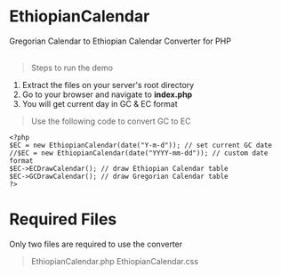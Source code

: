# EthiopianCalendar
Gregorian Calendar to Ethiopian Calendar Converter for PHP
<br>
<br>

> Steps to run the demo

1. Extract the files on your server's root directory
2. Go to your browser and navigate to **index.php**
3. You will get current day in GC & EC format

> Use the following code to convert GC to EC

`<?php`
<br>`$EC = new EthiopianCalendar(date("Y-m-d")); // set current GC date`
<br>`//$EC = new EthiopianCalendar(date("YYYY-mm-dd")); // custom date format`
<br>`$EC->ECDrawCalendar(); // draw Ethiopian Calendar table`
<br>`$EC->GCDrawCalendar(); // draw Gregorian Calendar table`
<br>`?>`

# Required Files

Only two files are required to use the converter
> EthiopianCalendar.php
> EthiopianCalendar.css
